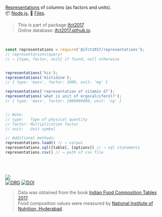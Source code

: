 [Representations] of columns (as factors and units).<br>
📦 [Node.js](https://www.npmjs.com/package/@ifct2017/representations),
📜 [Files](https://unpkg.com/@ifct2017/representations/).

> This is part of package [ifct2017].<br>
> Online database: [ifct2017.github.io].

<br>

```javascript
const representations = require('@ifct2017/representations');
// representations(query)
// → {type, factor, unit} if found, null otherwise


representations('his');
representations('Histidine');
// { type: 'mass', factor: 1000, unit: 'mg' }

representations('representation of vitamin d?');
representations('what is unit of ergocalciferol?');
// { type: 'mass', factor: 1000000000, unit: 'ng' }


// Note:
// type:   Type of physical quantity
// factor: Multiplication factor
// unit:   Unit symbol
```

```javascript
// Additional methods:
representations.load() // → corpus
representations.sql([table], [options]) // → sql statements
representations.csv() // → path of csv file
```

<br>
<br>

[![](https://i.imgur.com/D5UYmbD.jpg)](http://ifct2017.com/)<br>
[![ORG](https://img.shields.io/badge/org-ifct2017-green?logo=Org)](https://ifct2017.github.io)
[![DOI](https://zenodo.org/badge/143597172.svg)](https://zenodo.org/badge/latestdoi/143597172)

> Data was obtained from the book [Indian Food Composition Tables 2017].<br>
> Food composition values were measured by [National Institute of Nutrition, Hyderabad].

[ifct2017]: https://www.npmjs.com/package/ifct2017
[Indian Food Composition Tables 2017]: http://ifct2017.com/
[Representations]: https://github.com/ifct2017/representations/tree/master/index.csv
[ifct2017.github.io]: https://ifct2017.github.io
[National Institute of Nutrition, Hyderabad]: https://www.nin.res.in/
